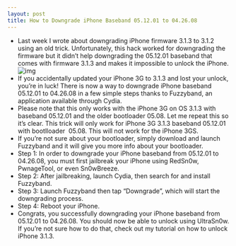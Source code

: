 ```yaml
---
layout: post
title: How to Downgrade iPhone Baseband 05.12.01 to 04.26.08
---
```

* Last week I wrote about downgrading iPhone firmware 3.1.3 to 3.1.2 using an old trick. Unfortunately, this hack worked for downgrading the firmware but it didn’t help downgrading the 05.12.01 baseband that comes with firmware 3.1.3 and makes it impossible to unlock the iPhone.
![img](http://media.idownloadblog.com/wp-content/uploads/2010/02/fuzzyband.png)
* If you accidentally updated your iPhone 3G to 3.1.3 and lost your unlock, you’re in luck! There is now a way to downgrade iPhone baseband 05.12.01 to 04.26.08 in a few simple steps thanks to Fuzzyband, an application available through Cydia.
* Please note that this only works with the iPhone 3G on OS 3.1.3 with baseband 05.12.01 and the older bootloader 05.08. Let me repeat this so it’s clear. This trick will only work for iPhone 3G 3.1.3 baseband 05.12.01 with bootlloader  05.08. This will not work for the iPhone 3GS.
* If you’re not sure about your bootloader, simply download and launch Fuzzyband and it will give you more info about your bootloader.
* Step 1: In order to downgrade your iPhone baseband from 05.12.01 to 04.26.08, you must first jailbreak your iPhone using RedSn0w, PwnageTool, or even Sn0wBreeze.
* Step 2: After jailbreaking, launch Cydia, then search for and install Fuzzyband.
* Step 3: Launch Fuzzyband then tap “Downgrade”, which will start the downgrading process.
* Step 4: Reboot your iPhone.
* Congrats, you successfully downgrading your iPhone baseband from 05.12.01 to 04.26.08. You should now be able to unlock using UltraSn0w. If you’re not sure how to do that, check out my tutorial on how to unlock iPhone 3.1.3.

